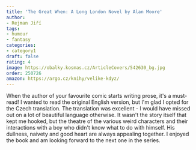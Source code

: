 ```yaml
---
title: 'The Great When: A Long London Novel by Alan Moore'
author:
- Rejman Jiří
tags:
- humour
- fantasy
categories:
- category1
draft: false
rating: 4
image: https://obalky.kosmas.cz/ArticleCovers/542630_bg.jpg
order: 250726
amazon: https://argo.cz/knihy/velike-kdyz/
---
```


When the author of your favourite comic starts writing prose, it's a must-read! I wanted to read the original English version, but I'm glad I opted for the Czech translation. The translation was excellent - I would have missed out on a lot of beautiful language otherwise. It wasn't the story itself that kept me hooked, but the theatre of the various weird characters and their interactions with a boy who didn't know what to do with himself. His dullness, naivety and good heart are always appealing together. I enjoyed the book and am looking forward to the next one in the series.
